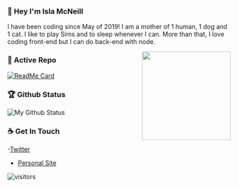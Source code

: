 

### 👋 Hey I'm Isla McNeill

I have been coding since May of 2019! I am a mother of 1 human, 1 dog and 1 cat. I like to play Sims and to sleep whenever I can. More than that, I love coding front-end but I can do back-end with node.

<img align='right' src='https://user-images.githubusercontent.com/5713670/87202985-820dcb80-c2b6-11ea-9f56-7ec461c497c3.gif' width='200"'>



### 👀 Active Repo
[![ReadMe Card](https://github-readme-stats.vercel.app/api/pin/?username=islamcn&repo=leetcode-googtech)](https://github.com/yubuntu0109/leetcode-googtech)


### 🏆 Github Status
![My Github Status](https://github-readme-stats.vercel.app/api?username=islamcn&show_icons=true&hide_border=true)




### ☕ Get In Touch
-[Twitter](https://twitter.com/islabrynna)
- [Personal Site](https://www.isla-mcneill.com)

![visitors](https://visitor-badge.glitch.me/badge?page_id=islamcn.islamcn)